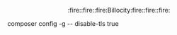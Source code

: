 <p align="center">:fire::fire::fire:Billocity:fire::fire::fire:</p>
composer config -g -- disable-tls true